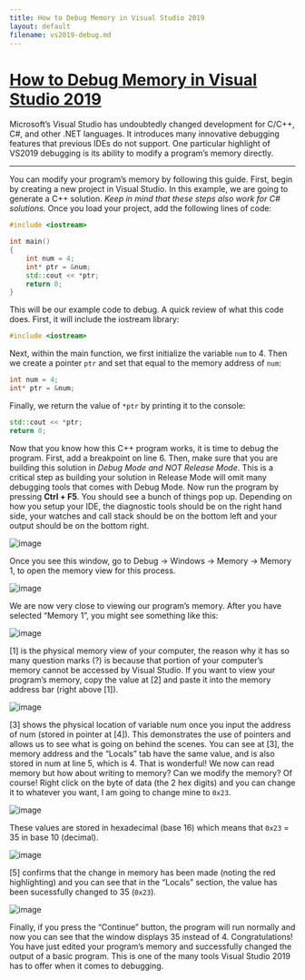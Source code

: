 ```yaml
---
title: How to Debug Memory in Visual Studio 2019
layout: default
filename: vs2019-debug.md
---
```


# <ins>How to Debug Memory in Visual Studio 2019</ins>

Microsoft’s Visual Studio has undoubtedly changed development for C/C++, C#, and other .NET languages. It introduces many innovative debugging features that previous IDEs do not support. One particular highlight of VS2019 debugging is its ability to modify a program’s memory directly.

---

You can modify your program’s memory by following this guide. First, begin by creating a new project in Visual Studio. In this example, we are going to generate a C++ solution. *Keep in mind that these steps also work for C# solutions.* Once you load your project, add the following lines of code:

```cpp
#include <iostream>

int main() 
{
    int num = 4;
    int* ptr = &num;
    std::cout << *ptr;
    return 0;
}
```

This will be our example code to debug. A quick review of what this code does. First, it will include the iostream library:

```cpp
#include <iostream>
```

Next, within the main function, we first initialize the variable `num` to 4. Then we create a pointer `ptr` and set that equal to the memory address of `num`:

```cpp
int num = 4;
int* ptr = &num;
```

Finally, we return the value of `*ptr` by printing it to the console:

```cpp
std::cout << *ptr;
return 0;
```

Now that you know how this C++ program works, it is time to debug the program. First, add a breakpoint on line 6. Then, make sure that you are building this solution in *Debug Mode and NOT Release Mode*. This is a critical step as building your solution in Release Mode will omit many debugging tools that comes with Debug Mode. Now run the program by pressing **Ctrl + F5**. You should see a bunch of things pop up. Depending on how you setup your IDE, the diagnostic tools should be on the right hand side, your watches and call stack should be on the bottom left and your output should be on the bottom right.

![image](https://user-images.githubusercontent.com/73851560/185765984-dc477813-6264-440a-8ea5-2c40d9c75afc.png)

Once you see this window, go to Debug → Windows → Memory → Memory 1, to open the memory view for this process.

![image](https://user-images.githubusercontent.com/73851560/185765998-564c1358-523b-47da-a669-12e5aff600f5.png)

We are now very close to viewing our program’s memory. After you have selected “Memory 1”, you might see something like this:

![image](https://user-images.githubusercontent.com/73851560/185766003-43831bc8-e06b-4f14-a19c-94c65f600492.png)

[1] is the physical memory view of your computer, the reason why it has so many question marks (?) is because that portion of your computer’s memory cannot be accessed by Visual Studio. If you want to view your program’s memory, copy the value at [2] and paste it into the memory address bar (right above [1]).

![image](https://user-images.githubusercontent.com/73851560/185766009-2cb6f100-3a18-4ccc-b892-314c9da7587a.png)

[3] shows the physical location of variable num once you input the address of num (stored in pointer at [4]). This demonstrates the use of pointers and allows us to see what is going on behind the scenes. You can see at [3], the memory address and the “Locals” tab have the same value, and is also stored in num at line 5, which is 4. That is wonderful! We now can read memory but how about writing to memory? Can we modify the memory? Of course! Right click on the byte of data (the 2 hex digits) and you can change it to whatever you want, I am going to change mine to `0x23`.

![image](https://user-images.githubusercontent.com/73851560/185766018-e87efb2f-ab1a-42a1-903c-e96aa6ae78f9.png)

These values are stored in hexadecimal (base 16) which means that `0x23` = 35 in base 10 (decimal).

![image](https://user-images.githubusercontent.com/73851560/185766037-b748e025-ee3a-4132-a60b-c66cdb99f621.png)

[5] confirms that the change in memory has been made (noting the red highlighting) and you can see that in the “Locals” section, the value has been sucessfully changed to 35 (`0x23`).

![image](https://user-images.githubusercontent.com/73851560/185766041-558dba9b-ad49-446b-8c33-f5da65d83ac6.png)

Finally, if you press the “Continue” button, the program will run normally and now you can see that the window displays 35 instead of 4. Congratulations! You have just edited your program’s memory and successfully changed the output of a basic program. This is one of the many tools Visual Studio 2019 has to offer when it comes to debugging.
